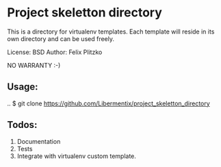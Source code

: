 Project skeletton directory                 
==============================                                                                                                                                                                          
This is a directory for virtualenv templates. Each template will reside in its own directory and can be used freely.

License: BSD
Author: Felix Plitzko

NO WARRANTY :-)


Usage:
------
..
 $ git clone https://github.com/Libermentix/project_skeletton_directory


Todos:
------

1) Documentation
2) Tests
3) Integrate with virtualenv custom template.

